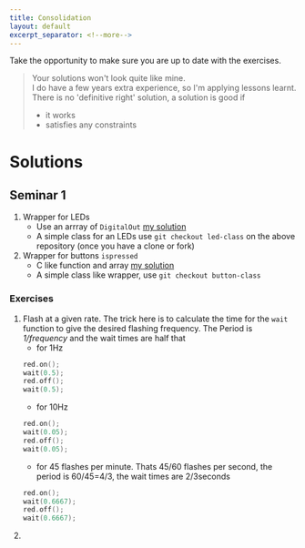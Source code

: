 ```yaml
---
title: Consolidation
layout: default
excerpt_separator: <!--more-->
---
```

Take the opportunity to make sure you are up to  date with the exercises.

<!--more-->
> Your solutions won't look quite like mine.  
> I do have a few years extra experience, so I'm applying lessons learnt.
> There is no 'definitive right' solution,  a solution is good if
>   * it works
>   * satisfies any constraints

# Solutions
## Seminar 1
  1. Wrapper for LEDs
     + Use an arrray of `DigitalOut` [my solution](https://github.com/dr-alun-moon/solution1.1)
     + A simple class for an LEDs use `git checkout led-class` on the above repository (once you have a clone or fork)
  2. Wrapper for buttons `ispressed`
     + C like function and array [my solution](https://github.com/dr-alun-moon/solution1.2)
     + A simple class like wrapper, use `git checkout button-class`

### Exercises
 1. Flash at a given rate.  The trick here is to calculate the time for the `wait` function to give the desired flashing frequency.
 The Period is _1/frequency_ and the wait times are half that
    + for 1Hz
    ```c
    red.on();
    wait(0.5);
    red.off();
    wait(0.5);
    ```
    + for 10Hz
    ```c
    red.on();
    wait(0.05);
    red.off();
    wait(0.05);
    ```
    + for 45 flashes per minute.  Thats 45/60 flashes per second, the period is 60/45=4/3, the wait times are 2/3seconds
    ```c
    red.on();
    wait(0.6667);
    red.off();
    wait(0.6667);
    ```
 2. 
